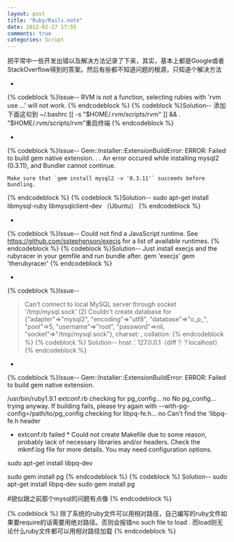 ```yaml
---
layout: post
title: "Ruby/Rails.note"
date: 2012-02-27 17:55
comments: true
categories: Script
---
```

把平常中一些开发出错以及解决方法记录了下来，其实，基本上都是Google或者StackOverflow得到的答案。然后有些都不知道问题的根源，只知道个解决方法

*
{% codeblock %}Issue--
	RVM is not a function, selecting rubies with 'rvm use ...' will not work.
{% endcodeblock %}
{% codeblock %}Solution--
	添加下面这句到  ~/.bashrc
	[[ -s "$HOME/.rvm/scripts/rvm" ]] && . "$HOME/.rvm/scripts/rvm"重启终端
{% endcodeblock %}

*
<!-- more -->
{% codeblock %}Issue--
	Gem::Installer::ExtensionBuildError: ERROR: Failed to build gem native extension.
	.
	.
	An error occured while installing mysql2 (0.3.11), and Bundler cannot continue.

	Make sure that `gem install mysql2 -v '0.3.11'` succeeds before bundling.
{% endcodeblock %}
{% codeblock %}Solution--
sudo apt-get install libmysql-ruby libmysqlclient-dev （Ubuntu）
{% endcodeblock %}

*
{% codeblock %}Issue--
Could not find a JavaScript runtime. See https://github.com/sstephenson/execjs for a list of available runtimes.
{% endcodeblock %}
{% codeblock %}Solution--
Just install execjs and the rubyracer in your gemfile and run bundle after.
gem 'execjs'
gem 'therubyracer'
{% endcodeblock %}

*
{% codeblock %}Issue--
>Can't connect to local MySQL server through socket '/tmp/mysql.sock' (2)
Couldn't create database for {"adapter"=>"mysql2", "encoding"=>"utf8", "database"=>"o_p_", "pool"=>5, "username"=>"root", "password"=>nil, "socket"=>"/tmp/mysql.sock"}, charset: , collation: 
{% endcodeblock %}
{% codeblock %}
Solution--
host：127.0.0.1（diff？？localhost）
{% endcodeblock %}

*
{% codeblock %}Issue--
Gem::Installer::ExtensionBuildError: ERROR: Failed to build gem native extension.

/usr/bin/ruby1.9.1 extconf.rb 
checking for pg_config... no
No pg_config... trying anyway. If building fails, please try again with
--with-pg-config=/path/to/pg_config
checking for libpq-fe.h... no
Can't find the 'libpq-fe.h header
* extconf.rb failed *
Could not create Makefile due to some reason, probably lack of
necessary libraries and/or headers. Check the mkmf.log file for more
details. You may need configuration options.


sudo apt-get install libpq-dev

sudo gem install pg
{% endcodeblock %}
{% codeblock %}
Solution--
sudo apt-get install libpq-dev
sudo gem install pg

#貌似跟之前那个mysql的问题有点像
{% endcodeblock %}

{% codeblock %}
除了系统的ruby文件可以用相对路径，自己编写的ruby文件如果要require的话需要用绝对路径。否则会报错no such file to load .
而load则无论什么ruby文件都可以用相对路径加载
{% endcodeblock %}